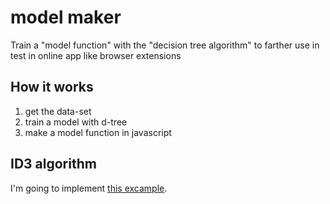 # model maker
Train a "model function" with the "decision tree algorithm" to farther use in test in online app like browser extensions  
## How it works
1.  get the data-set
2.  train a model with d-tree
3.  make a model function in javascript

## ID3 algorithm
I'm going to implement [this excample](https://sefiks.com/2017/11/20/a-step-by-step-id3-decision-tree-example/).